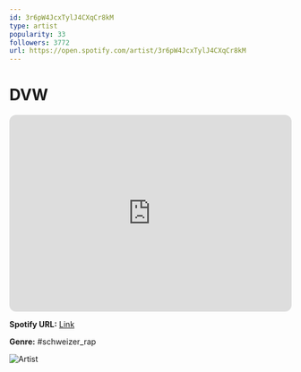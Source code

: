 ```yaml
---
id: 3r6pW4JcxTylJ4CXqCr8kM
type: artist
popularity: 33
followers: 3772
url: https://open.spotify.com/artist/3r6pW4JcxTylJ4CXqCr8kM
---
```

# DVW

<iframe style="border-radius:12px" src="https://open.spotify.com/embed/artist/3r6pW4JcxTylJ4CXqCr8kM" width="100%" height="352" frameBorder="0" allowfullscreen="" allow="autoplay; clipboard-write; encrypted-media; fullscreen; picture-in-picture" loading="lazy"></iframe>

**Spotify URL:** [Link](https://open.spotify.com/artist/3r6pW4JcxTylJ4CXqCr8kM)

**Genre:**  #schweizer_rap

![Artist](https://i.scdn.co/image/ab6761610000e5eb51a4170aec4ca50b9bdbb7ec)
